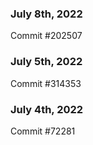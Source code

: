 ### July 8th, 2022

Commit #202507

### July 5th, 2022

Commit #314353


### July 4th, 2022

Commit #72281
